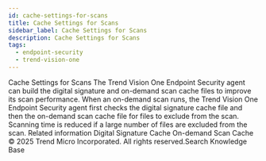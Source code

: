 ```yaml
---
id: cache-settings-for-scans
title: Cache Settings for Scans
sidebar_label: Cache Settings for Scans
description: Cache Settings for Scans
tags:
  - endpoint-security
  - trend-vision-one
---
```


 Cache Settings for Scans The Trend Vision One Endpoint Security agent can build the digital signature and on-demand scan cache files to improve its scan performance. When an on-demand scan runs, the Trend Vision One Endpoint Security agent first checks the digital signature cache file and then the on-demand scan cache file for files to exclude from the scan. Scanning time is reduced if a large number of files are excluded from the scan. Related information Digital Signature Cache On-demand Scan Cache © 2025 Trend Micro Incorporated. All rights reserved.Search Knowledge Base